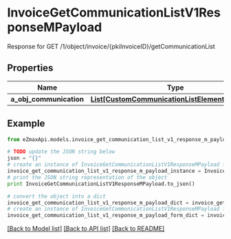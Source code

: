 # InvoiceGetCommunicationListV1ResponseMPayload

Response for GET /1/object/invoice/{pkiInvoiceID}/getCommunicationList

## Properties
Name | Type | Description | Notes
------------ | ------------- | ------------- | -------------
**a_obj_communication** | [**List[CustomCommunicationListElementResponse]**](CustomCommunicationListElementResponse.md) |  | 

## Example

```python
from eZmaxApi.models.invoice_get_communication_list_v1_response_m_payload import InvoiceGetCommunicationListV1ResponseMPayload

# TODO update the JSON string below
json = "{}"
# create an instance of InvoiceGetCommunicationListV1ResponseMPayload from a JSON string
invoice_get_communication_list_v1_response_m_payload_instance = InvoiceGetCommunicationListV1ResponseMPayload.from_json(json)
# print the JSON string representation of the object
print InvoiceGetCommunicationListV1ResponseMPayload.to_json()

# convert the object into a dict
invoice_get_communication_list_v1_response_m_payload_dict = invoice_get_communication_list_v1_response_m_payload_instance.to_dict()
# create an instance of InvoiceGetCommunicationListV1ResponseMPayload from a dict
invoice_get_communication_list_v1_response_m_payload_form_dict = invoice_get_communication_list_v1_response_m_payload.from_dict(invoice_get_communication_list_v1_response_m_payload_dict)
```
[[Back to Model list]](../README.md#documentation-for-models) [[Back to API list]](../README.md#documentation-for-api-endpoints) [[Back to README]](../README.md)


